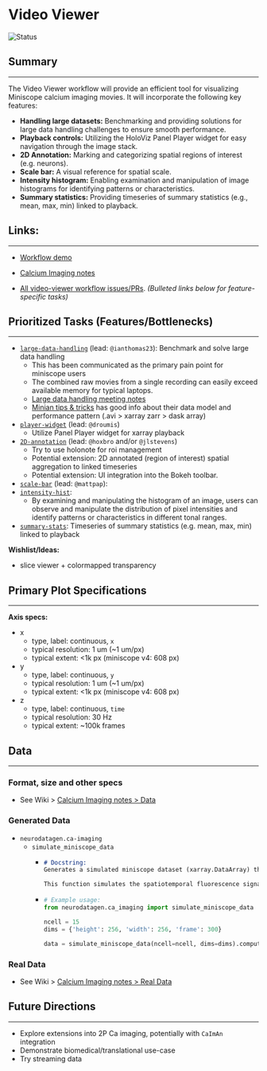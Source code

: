# Video Viewer

![Status](https://img.shields.io/badge/status-in%20progress-orange)

## Summary
---
The Video Viewer workflow will provide an efficient tool for visualizing Miniscope calcium imaging movies. It will incorporate the following key features:

- **Handling large datasets:** Benchmarking and providing solutions for large data handling challenges to ensure smooth performance.
- **Playback controls:** Utilizing the HoloViz Panel Player widget for easy navigation through the image stack.
- **2D Annotation:** Marking and categorizing spatial regions of interest (e.g. neurons).
- **Scale bar:** A visual reference for spatial scale.
- **Intensity histogram:** Enabling examination and manipulation of image histograms for identifying patterns or characteristics.
- **Summary statistics:** Providing timeseries of summary statistics (e.g., mean, max, min) linked to playback.

## Links:
---
- [Workflow demo](./workflow_video-viewer.ipynb)

- [Calcium Imaging notes](https://github.com/holoviz-topics/neuro/wiki/Calcium-Imaging-notes)

- [All video-viewer workflow issues/PRs](https://github.com/orgs/holoviz-topics/projects/1/views/1?filterQuery=neuro-labels%3A%22*video-viewer*%22). *(Bulleted links below for feature-specific tasks)*

## Prioritized Tasks (Features/Bottlenecks)
---
- [`large-data-handling`](https://github.com/orgs/holoviz-topics/projects/1/views/1?filterQuery=neuro-labels%3A%22*large-data-handling*%22) (lead: `@ianthomas23`): Benchmark and solve large data handling
  - This has been communicated as the primary pain point for miniscope users
  - The combined raw movies from a single recording can easily exceed available memory for typical laptops.
  - [Large data handling meeting
    notes](https://github.com/holoviz-topics/neuro/wiki/Meeting-Notes#230515-large-data-handling)
  - [Minian tips & tricks](https://minian.readthedocs.io/en/stable/tips/index.html) has
    good info about their data model and performance pattern (.avi > xarray zarr > dask array)
- [`player-widget`](https://github.com/orgs/holoviz-topics/projects/1/views/1?filterQuery=neuro-labels%3A%22*player-widget*%22) (lead: `@droumis`)
  - Utilize Panel Player widget for xarray playback
- [`2D-annotation`](https://github.com/orgs/holoviz-topics/projects/1/views/1?filterQuery=neuro-labels%3A%22*2d-annotation*%22) (lead: `@hoxbro` and/or `@jlstevens`)
  - Try to use holonote for roi management
  - Potential extension: 2D annotated (region of interest) spatial aggregation to linked timeseries
  - Potential extension: UI integration into the Bokeh toolbar.
- [`scale-bar`](https://github.com/orgs/holoviz-topics/projects/1/views/1?filterQuery=neuro-labels%3A%22*scale-bar*%22) (lead: `@mattpap`):
- [`intensity-hist`](https://github.com/orgs/holoviz-topics/projects/1/views/1?filterQuery=neuro-labels%3A%22*intensity-hist*%22):
  - By examining and manipulating the histogram of an image, users can observe and manipulate the distribution of pixel intensities and identify patterns or characteristics in different tonal ranges.
- [`summary-stats`](https://github.com/orgs/holoviz-topics/projects/1/views/1?filterQuery=neuro-labels%3A%22*summary-stats*%22): Timeseries of summary statistics (e.g. mean, max, min) linked to playback

**Wishlist/Ideas:**
- slice viewer + colormapped transparency

## Primary Plot Specifications
---

**Axis specs:**

- x
  - type, label: continuous, `x`
  - typical resolution: 1 um (~1 um/px)
  - typical extent: <1k px (miniscope v4: 608 px)
- y
  - type, label: continuous, `y` 
  - typical resolution: 1 um (~1 um/px)
  - typical extent: <1k px (miniscope v4: 608 px)
- z
  - type, label: continuous, `time`
  - typical resolution: 30 Hz
  - typical extent: ~100k frames

## Data
---

### Format, size and other specs

- See Wiki > [Calcium Imaging notes > Data](https://github.com/holoviz-topics/neuro/wiki/Calcium-Imaging-notes#data)

### Generated Data
- `neurodatagen.ca-imaging`
  - `simulate_miniscope_data`
    - ```markdown
      # Docstring:
      Generates a simulated miniscope dataset (xarray.DataArray) that mimics the key properties of real miniscope data.

      This function simulates the spatiotemporal fluorescence signals of neurons and background components by generating and then combining spatial footprints (Gaussian) and temporal traces (exponential) using user-defined parameters. It then adds spatial shifts to simulate motion artifacts, injects Gaussian noise, applies a linear transformation to adjust the signal and noise levels, and clips pixel values to an 8-bit range.
      ```
    -   ```python
        # Example usage:
        from neurodatagen.ca_imaging import simulate_miniscope_data

        ncell = 15
        dims = {'height': 256, 'width': 256, 'frame': 300}

        data = simulate_miniscope_data(ncell=ncell, dims=dims).compute()
        ```

### Real Data
- See Wiki > [Calcium Imaging notes > Real Data](https://github.com/holoviz-topics/neuro/wiki/Calcium-Imaging-notes#listssources-of-real-data)

## Future Directions
---
- Explore extensions into 2P Ca imaging, potentially with `CaImAn` integration
- Demonstrate biomedical/translational use-case
- Try streaming data